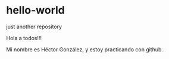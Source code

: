 # hello-world
just another repository

Hola a todos!!!

Mi nombre es Héctor González, y estoy practicando con github.
